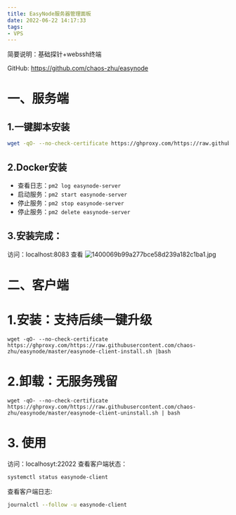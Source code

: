 ```yaml
---
title: EasyNode服务器管理面板
date: 2022-06-22 14:17:33
tags:
- VPS
---
```


简要说明：基础探针+webssh终端

GitHub: https://github.com/chaos-zhu/easynode

# 一、服务端

## 1.一键脚本安装

````````bash
wget -qO- --no-check-certificate https://ghproxy.com/https://raw.githubusercontent.com/chaos-zhu/easynode/master/easynode-server-install.sh | bash
````````

## 2.Docker安装

* 查看日志：`pm2 log easynode-server`
* 启动服务：`pm2 start easynode-server`
* 停止服务：`pm2 stop easynode-server`
* 停止服务：`pm2 delete easynode-server`

## 3.安装完成：

访问：localhost:8083  查看
![1400069b99a277bce58d239a182c1ba1.jpg](https://ttfou.com/images/2022/06/22/1400069b99a277bce58d239a182c1ba1.jpg)

# 二、客户端

# 1.安装：支持后续一键升级

```shell
wget -qO- --no-check-certificate https://ghproxy.com/https://raw.githubusercontent.com/chaos-zhu/easynode/master/easynode-client-install.sh |bash
```

# 2.卸载：无服务残留

```shell
wget -qO- --no-check-certificate https://ghproxy.com/https://raw.githubusercontent.com/chaos-zhu/easynode/master/easynode-client-uninstall.sh | bash
```

# 3. 使用

访问：localhosyt:22022
查看客户端状态：

`````bash
systemctl status easynode-client
`````

查看客户端日志:

`````bash
journalctl --follow -u easynode-client
``````

